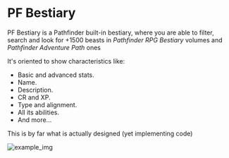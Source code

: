 # PF Bestiary

PF Bestiary is a Pathfinder built-in bestiary, where you are able to filter, search and look for +1500 beasts in _Pathfinder RPG Bestiary_ volumes and _Pathfinder Adventure Path_ ones

It's oriented to show characteristics like:
+ Basic and advanced stats.
+ Name.
+ Description.
+ CR and XP.
+ Type and alignment.
+ All its abilities.
+ And more...

This is by far what is actually designed (yet implementing code)

![example_img](https://i.imgur.com/zaCgq1f.png "PF Bestiary example")
